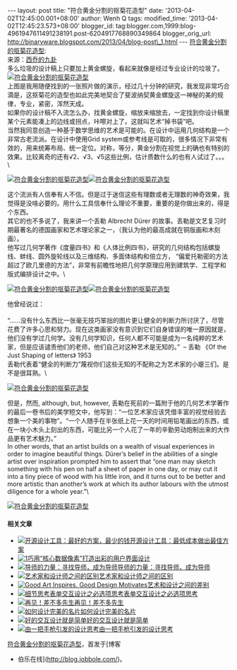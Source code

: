 --- layout: post title: "符合黄金分割的抠菊花造型" date:
'2013-04-02T12:45:00.001+08:00' author: Wenh Q tags: modified\_time:
'2013-04-02T12:45:23.573+08:00' blogger\_id:
tag:blogger.com,1999:blog-4961947611491238191.post-6204917768890349864
blogger\_orig\_url:
http://binaryware.blogspot.com/2013/04/blog-post\_1.html ---
[符合黄金分割的抠菊花造型](http://blog.jobbole.com/37433/?utm_source=rss&utm_medium=rss&utm_campaign=%25e7%25ac%25a6%25e5%2590%2588%25e9%25bb%2584%25e9%2587%2591%25e5%2588%2586%25e5%2589%25b2%25e7%259a%2584%25e6%258a%25a0%25e8%258f%258a%25e8%258a%25b1%25e9%2580%25a0%25e5%259e%258b):
\
来源：[西乔的九卦](http://blog.xiqiao.info/2013/03/28/1387)\
多么垃圾的设计稿上只要加上黄金螺旋，看起来就像是经过专业设计的垃圾了。\
[![符合黄金分割的抠菊花造型](http://blog.jobbole.com/wp-content/uploads/2013/04/1.jpg "符合黄金分割的抠菊花造型")](http://blog.jobbole.com/wp-content/uploads/2013/04/1.jpg "符合黄金分割的抠菊花造型")\
上图是我用随便找到的一张照片做的演示，经过几十分钟的研究，我发现非常巧合滴是，这抠菊花的造型也如此完美地契合了斐波纳契黄金螺旋这一神秘的美的规律，专业，紧密，浑然天成。\
如果你的设计稿不入流怎么办，找黄金螺旋，缩放来缩放去，一定找到你设计稿里某个元素能凑上的边线或拐点，咔嚓对上了。这就叫艺术“掉书袋”吧。\
当然我同意创造一种基于数学思维的艺术是可能的。在设计中运用几何结构是一个非常古老流派。在设计中使用Grid
system或参考线是可取的，很多情况下非常有效的，用来统筹布局、统一定位。对称，等分，黄金分割在视觉上的确也有特别的效果。比较离奇的还有√2、√3、√5这些比例，估计质数什么的也有人试过了。。。\

[![符合黄金分割的抠菊花造型](http://blog.jobbole.com/wp-content/uploads/2013/04/2.jpg "符合黄金分割的抠菊花造型")](http://blog.jobbole.com/wp-content/uploads/2013/04/2.jpg "符合黄金分割的抠菊花造型")[![符合黄金分割的抠菊花造型](http://blog.jobbole.com/wp-content/uploads/2013/04/penguin-grid-romek-marber-1961.jpg "符合黄金分割的抠菊花造型")](http://blog.jobbole.com/wp-content/uploads/2013/04/penguin-grid-romek-marber-1961.jpg "符合黄金分割的抠菊花造型")

这个流派有人信奉有人不信。但是过于迷信这些有理数或者无理数的神奇效果，我觉得是没啥必要的。用什么工具信奉什么理论不重要，重要的是你做出来的，得是个东西。\
其它的也不多说了，我来讲一个丢勒 Albrecht
Dürer 的故事。丢勒是文艺复习时期最著名的德国画家和艺术理论家之一，（我认为他的最高成就在铜版画和木刻画）。\
他写过几何学著作《度量四书》和《人体比例四书》，研究的几何结构包括螺旋线、蚌线、圆外旋轮线以及三维结构、多面体结构和倍立方，
“偏爱托勒密的方法超过了欧几里德的方法”，非常有前瞻性地把几何学原理应用到建筑学、工程学和版式编排设计之中。\

[![符合黄金分割的抠菊花造型](http://blog.jobbole.com/wp-content/uploads/2013/04/3.png "符合黄金分割的抠菊花造型")](http://blog.jobbole.com/wp-content/uploads/2013/04/3.png "符合黄金分割的抠菊花造型")[![符合黄金分割的抠菊花造型](http://blog.jobbole.com/wp-content/uploads/2013/04/durer-cover-600x838.jpg "符合黄金分割的抠菊花造型")](http://blog.jobbole.com/wp-content/uploads/2013/04/durer-cover-600x838.jpg "符合黄金分割的抠菊花造型")

他曾经说过：\
\
“……没有什么东西比一张毫无技巧笨拙的图片更让健全的判断力所讨厌了，尽管花费了许多心思和努力。现在这类画家没有意识到它们自身错误的唯一原因就是，他们没有学过几何学。没有几何学知识，任何人都不可能是成为一名纯粹的艺术家，但是应该谴责他们的老师，他们自己对这种艺术是无知的。”
 – 丢勒 《Of the Just Shaping of letters》 1953\
丢勒代表着“健全的判断力”蔑视你们这些无知的不配称之为艺术家的小瘪三们。是不是很耳熟。\

[![符合黄金分割的抠菊花造型](http://blog.jobbole.com/wp-content/uploads/2013/04/4.jpg "符合黄金分割的抠菊花造型")](http://blog.jobbole.com/wp-content/uploads/2013/04/4.jpg "符合黄金分割的抠菊花造型")

但是，然而, although, but, however,
丢勒在死前的一篇附于他的几何艺术学著作的最后一卷书后的美学短文中，他写到：“一位艺术家应该凭借丰富的视觉经验去想象一个美的事物”。“一个人随手在半张纸上花一天的时间用铅笔画出的东西，或在一块小木头上刻出的东西，可能比另一个人花了一年的辛勤劳动炮制出来的大作品更有艺术魅力。”\
In other words, that an artist builds on a wealth of visual experiences
in order to imagine beautiful things. Dürer’s belief in the abilities of
a single artist over inspiration prompted him to assert that “one man
may sketch something with his pen on half a sheet of paper in one day,
or may cut it into a tiny piece of wood with his little iron, and it
turns out to be better and more artistic than another’s work at which
its author labours with the utmost diligence for a whole year.”\

[![符合黄金分割的抠菊花造型](http://blog.jobbole.com/wp-content/uploads/2013/04/5.jpg "符合黄金分割的抠菊花造型")](http://blog.jobbole.com/wp-content/uploads/2013/04/5.jpg "符合黄金分割的抠菊花造型")

#### 相关文章

-   [![开源设计工具：最好的方案，最少的钱](http://blog.jobbole.com/wp-content/uploads/2012/04/Open-Source-design-tools-Best-Solution-with-Minimal-Cost01-150x150.jpg)](http://blog.jobbole.com/16596/)[开源设计工具：最低成本做出最佳方案](http://blog.jobbole.com/16596/)
-   [![1](http://blog.jobbole.com/wp-content/uploads/2011/11/1-150x150.jpg)](http://blog.jobbole.com/6454/)[巧用“核心数据像素”打造出彩的用户界面设计](http://blog.jobbole.com/6454/)
-   [![导师的力量：寻找导师，成为导师](http://blog.jobbole.com/wp-content/uploads/2013/02/mentor4-150x150.gif)](http://blog.jobbole.com/8125/)[导师的力量：寻找导师，成为导师](http://blog.jobbole.com/8125/)
-   [![艺术家和设计师之间的区别](http://blog.jobbole.com/wp-content/uploads/2013/02/between-art-and-design-150x150.jpg)](http://blog.jobbole.com/1471/)[艺术家和设计师之间的区别](http://blog.jobbole.com/1471/)
-   [![Good Art Inspires. Good Design
    Motivates](http://blog.jobbole.com/wp-content/uploads/2010/11/Good-Art-Inspires.-Good-Design-Motivates.-150x150.jpg)](http://blog.jobbole.com/319/)[艺术和设计之间的差别](http://blog.jobbole.com/319/)
-   [![细节思考表单交互设计之必选项思考](http://blog.jobbole.com/wp-content/uploads/2011/11/detail-think-form-interactive1-150x150.jpg)](http://blog.jobbole.com/5520/)[表单交互设计之必选项思考](http://blog.jobbole.com/5520/)
-   [![再见！差不多先生](http://blog.jobbole.com/wp-content/uploads/2011/12/1-150x150.png)](http://blog.jobbole.com/9957/)[再见！差不多先生](http://blog.jobbole.com/9957/)
-   [![如何设计完美的名片](http://blog.jobbole.com/wp-content/uploads/2013/02/332-001-150x150.jpg)](http://blog.jobbole.com/332/)[如何设计完美的名片](http://blog.jobbole.com/332/)
-   [![好的交互设计就是简单](http://blog.jobbole.com/wp-content/plugins/wordpress-23-related-posts-plugin/static/thumbs/10.jpg)](http://blog.jobbole.com/1318/)[好的交互设计就是简单](http://blog.jobbole.com/1318/)
-   [![由一把手枪引发的设计思考](http://blog.jobbole.com/wp-content/uploads/2012/02/Why-You-Need-Domain-Knowledge2-150x150.jpg)](http://blog.jobbole.com/13418/)[由一把手枪引发的设计思考](http://blog.jobbole.com/13418/)

[符合黄金分割的抠菊花造型](http://blog.jobbole.com/37433/)，首发于[博客
- 伯乐在线](http://blog.jobbole.com/)。
